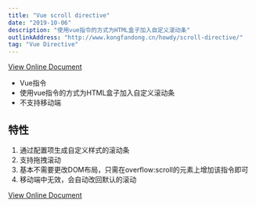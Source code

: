 ```yaml
---
title: "Vue scroll directive"
date: "2019-10-06"
description: "使用vue指令的方式为HTML盒子加入自定义滚动条"
outlinkAddress: "http://www.kongfandong.cn/howdy/scroll-directive/"
tag: "Vue Directive"
---
```


[View Online Document](http://www.kongfandong.cn/howdy/scroll-directive/)

+ Vue指令
+ 使用vue指令的方式为HTML盒子加入自定义滚动条
+ 不支持移动端

## 特性
1. 通过配置项生成自定义样式的滚动条
2. 支持拖拽滚动
3. 基本不需要更改DOM布局，只需在overflow:scroll的元素上增加该指令即可
4. 移动端中无效，会自动改回默认的滚动

[View Online Document](http://www.kongfandong.cn/howdy/scroll-directive/)